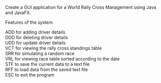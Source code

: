 <p>Create a GUI application for a World Rally Cross Management using Java and JavaFX.</p>
<p>Features of the system</p>
ADD for adding driver details<br>
DDD for deleting driver details<br>
UDD for update driver details<br>
VCT for viewing the rally cross standings table<br>
SRR for simulating a random race<br>
VRL for viewing race table sorted according to the date<br>
STF to save the current data to a text file<br>
RFF to load data from the saved text file<br>
ESC to exit the program
